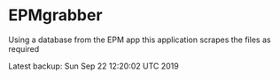 # EPMgrabber
Using a database from the EPM app this application scrapes the files as required


Latest backup: Sun Sep 22 12:20:02 UTC 2019

